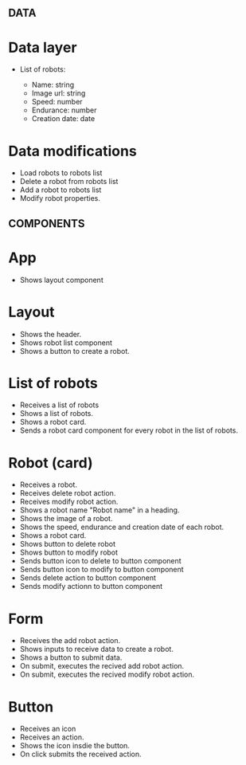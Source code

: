 ## DATA

# Data layer

- List of robots:

  - Name: string
  - Image url: string
  - Speed: number
  - Endurance: number
  - Creation date: date

# Data modifications

- Load robots to robots list
- Delete a robot from robots list
- Add a robot to robots list
- Modify robot properties.

## COMPONENTS

# App

- Shows layout component

# Layout

- Shows the header.
- Shows robot list component
- Shows a button to create a robot.

# List of robots

- Receives a list of robots
- Shows a list of robots.
- Shows a robot card.
- Sends a robot card component for every robot in the list of robots.

# Robot (card)

- Receives a robot.
- Receives delete robot action.
- Receives modify robot action.
- Shows a robot name "Robot name" in a heading.
- Shows the image of a robot.
- Shows the speed, endurance and creation date of each robot.
- Shows a robot card.
- Shows button to delete robot
- Shows button to modify robot
- Sends button icon to delete to button component
- Sends button icon to modify to button component
- Sends delete action to button component
- Sends modify actionn to button component

# Form

- Receives the add robot action.
- Shows inputs to receive data to create a robot.
- Shows a button to submit data.
- On submit, executes the recived add robot action.
- On submit, executes the recived modify robot action.

# Button

- Receives an icon
- Receives an action.
- Shows the icon insdie the button.
- On click submits the received action.
